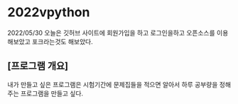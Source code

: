 # 2022vpython
2022/05/30
오늘은 깃허브 사이트에 회원가입을 하고 로그인을하고 오픈소스를 이용해보았고 포크라는것도 해보았다.

## [프로그램 개요]
내가 만들고 싶은 프로그램은 시험기간에 문제집들을 적으면 알아서 하루 공부량을 정해주는 프로그램을 만들고 싶다.
